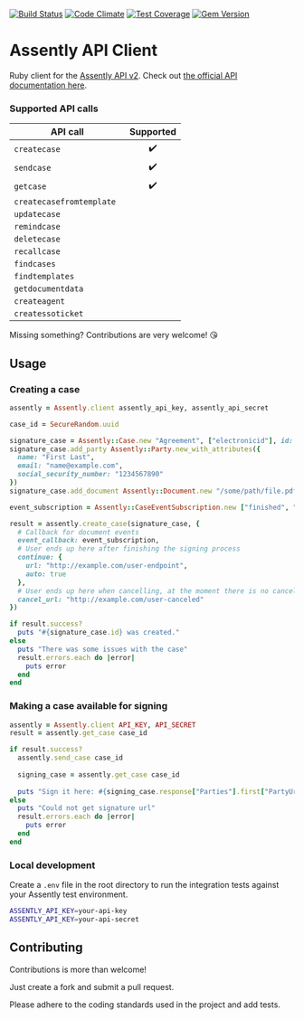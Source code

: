 [![Build Status](https://travis-ci.org/Oktavilla/egree-ruby.svg?branch=master)](https://travis-ci.org/Oktavilla/egree-ruby)
[![Code Climate](https://codeclimate.com/github/Oktavilla/egree-ruby/badges/gpa.svg)](https://codeclimate.com/github/Oktavilla/egree-ruby)
[![Test Coverage](https://codeclimate.com/github/Oktavilla/egree-ruby/badges/coverage.svg)](https://codeclimate.com/github/Oktavilla/egree-ruby)
[![Gem Version](https://badge.fury.io/rb/egree.svg)](http://badge.fury.io/rb/egree)

# Assently API Client

Ruby client for the [Assently API v2](https://assently.com/). Check out [the official API documentation here](https://app.assently.com/api/).

### Supported API calls 

| API call   | Supported |
|----------|:-------------:|
| `createcase` | ✔️ |
| `sendcase` | ✔️|
| `getcase` | ✔️|
| `createcasefromtemplate ` | |
| `updatecase ` | |
| `remindcase ` | |
| `deletecase ` | |
| `recallcase ` | |
| `findcases ` | |
| `findtemplates ` | |
| `getdocumentdata ` | |
| `createagent ` | |
| `createssoticket ` | |

Missing something? Contributions are very welcome! 😘 

## Usage

### Creating a case

```ruby
assently = Assently.client assently_api_key, assently_api_secret

case_id = SecureRandom.uuid

signature_case = Assently::Case.new "Agreement", ["electronicid"], id: case_id
signature_case.add_party Assently::Party.new_with_attributes({
  name: "First Last",
  email: "name@example.com",
  social_security_number: "1234567890"
})
signature_case.add_document Assently::Document.new "/some/path/file.pdf"

event_subscription = Assently::CaseEventSubscription.new ["finished", "expired"], "https://example.com/my-endpoint"

result = assently.create_case(signature_case, {
  # Callback for document events
  event_callback: event_subscription,
  # User ends up here after finishing the signing process
  continue: {
    url: "http://example.com/user-endpoint",
    auto: true
  },
  # User ends up here when cancelling, at the moment there is no cancel callback
  cancel_url: "http://example.com/user-canceled"
})

if result.success?
  puts "#{signature_case.id} was created."
else 
  puts "There was some issues with the case"
  result.errors.each do |error|
    puts error
  end
end
```

### Making a case available for signing

```ruby
assently = Assently.client API_KEY, API_SECRET
result = assently.get_case case_id

if result.success?
  assently.send_case case_id
  
  signing_case = assently.get_case case_id
  
  puts "Sign it here: #{signing_case.response["Parties"].first["PartyUrl"]}"
else
  puts "Could not get signature url"
  result.errors.each do |error|
    puts error
  end
end
```
  
### Local development

Create a `.env` file in the root directory to run the integration tests against your Assently test environment.

```sh
ASSENTLY_API_KEY=your-api-key
ASSENTLY_API_KEY=your-api-secret
```


## Contributing

Contributions is more than welcome!

Just create a fork and submit a pull request.

Please adhere to the coding standards used in the project and add tests.

